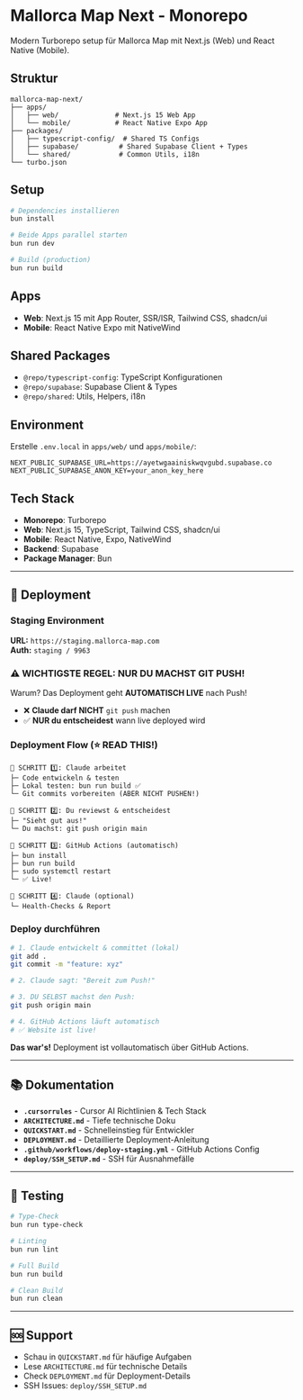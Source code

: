 # Mallorca Map Next - Monorepo

Modern Turborepo setup für Mallorca Map mit Next.js (Web) und React Native (Mobile).

## Struktur

```
mallorca-map-next/
├── apps/
│   ├── web/              # Next.js 15 Web App
│   └── mobile/           # React Native Expo App
├── packages/
│   ├── typescript-config/  # Shared TS Configs
│   ├── supabase/          # Shared Supabase Client + Types
│   └── shared/            # Common Utils, i18n
└── turbo.json
```

## Setup

```bash
# Dependencies installieren
bun install

# Beide Apps parallel starten
bun run dev

# Build (production)
bun run build
```

## Apps

- **Web**: Next.js 15 mit App Router, SSR/ISR, Tailwind CSS, shadcn/ui
- **Mobile**: React Native Expo mit NativeWind

## Shared Packages

- `@repo/typescript-config`: TypeScript Konfigurationen
- `@repo/supabase`: Supabase Client & Types
- `@repo/shared`: Utils, Helpers, i18n

## Environment

Erstelle `.env.local` in `apps/web/` und `apps/mobile/`:

```env
NEXT_PUBLIC_SUPABASE_URL=https://ayetwgaainiskwqvgubd.supabase.co
NEXT_PUBLIC_SUPABASE_ANON_KEY=your_anon_key_here
```

## Tech Stack

- **Monorepo**: Turborepo
- **Web**: Next.js 15, TypeScript, Tailwind CSS, shadcn/ui
- **Mobile**: React Native, Expo, NativeWind
- **Backend**: Supabase
- **Package Manager**: Bun

---

## 🚀 Deployment

### Staging Environment

**URL:** `https://staging.mallorca-map.com`  
**Auth:** `staging / 9963`

### ⚠️ WICHTIGSTE REGEL: NUR DU MACHST GIT PUSH!

Warum? Das Deployment geht **AUTOMATISCH LIVE** nach Push!
- ❌ **Claude darf NICHT** `git push` machen
- ✅ **NUR du entscheidest** wann live deployed wird

### Deployment Flow (⭐ READ THIS!)

```
📌 SCHRITT 1️⃣: Claude arbeitet
├─ Code entwickeln & testen
├─ Lokal testen: bun run build ✅
└─ Git commits vorbereiten (ABER NICHT PUSHEN!)

📌 SCHRITT 2️⃣: Du reviewst & entscheidest
├─ "Sieht gut aus!"
└─ Du machst: git push origin main

📌 SCHRITT 3️⃣: GitHub Actions (automatisch)
├─ bun install
├─ bun run build
├─ sudo systemctl restart
└─ ✅ Live!

📌 SCHRITT 4️⃣: Claude (optional)
└─ Health-Checks & Report
```

### Deploy durchführen

```bash
# 1. Claude entwickelt & committet (lokal)
git add .
git commit -m "feature: xyz"

# 2. Claude sagt: "Bereit zum Push!"

# 3. DU SELBST machst den Push:
git push origin main

# 4. GitHub Actions läuft automatisch
# ✅ Website ist live!
```

**Das war's!** Deployment ist vollautomatisch über GitHub Actions.

---

## 📚 Dokumentation

- **`.cursorrules`** - Cursor AI Richtlinien & Tech Stack
- **`ARCHITECTURE.md`** - Tiefe technische Doku
- **`QUICKSTART.md`** - Schnelleinstieg für Entwickler
- **`DEPLOYMENT.md`** - Detaillierte Deployment-Anleitung
- **`.github/workflows/deploy-staging.yml`** - GitHub Actions Config
- **`deploy/SSH_SETUP.md`** - SSH für Ausnahmefälle

---

## 🧪 Testing

```bash
# Type-Check
bun run type-check

# Linting
bun run lint

# Full Build
bun run build

# Clean Build
bun run clean
```

---

## 🆘 Support

- Schau in `QUICKSTART.md` für häufige Aufgaben
- Lese `ARCHITECTURE.md` für technische Details
- Check `DEPLOYMENT.md` für Deployment-Details
- SSH Issues: `deploy/SSH_SETUP.md`

